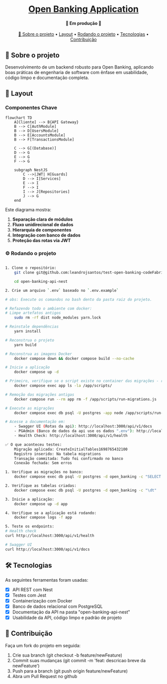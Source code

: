 <h1 align="center">
    <a href="#" alt=""> Open Banking Application </a>
</h1>

<h4 align="center">
	🚧 Em produção 🚧
</h4>

<p align="center" >
 <a href="#sobre-o-projeto"> 📌 Sobre o projeto</a> •
 <a href="#layout">Layout</a> • 
 <a href="#rodando-o-projeto">Rodando o projeto</a> •
 <a href="#tecnologias">Tecnologias</a> •
 <a href="#contribuição">Contribuição</a>
</p>

## 📂 Sobre o projeto
Desenvolvimento de um backend robusto para Open Banking, aplicando boas práticas de engenharia de software com ênfase em usabilidade, código limpo e documentação completa.


## 🎨 Layout


### Componentes Chave

```mermaid
flowchart TD
    A[Cliente] --> B{API Gateway}
    B --> C[AuthModule]
    B --> D[UsersModule]
    B --> E[AccountsModule]
    B --> F[TransactionsModule]
    
    C --> G[(Database)]
    D --> G
    E --> G
    F --> G
    
    subgraph NestJS
        C -->|JWT| H[Guards]
        D --> I[Services]
        E --> I
        F --> I
        I --> J[Repositories]
        J --> G
    end
```

Este diagrama mostra:
1. **Separação clara de módulos**
2. **Fluxo unidirecional de dados**
3. **Hierarquia de componentes**
4. **Integração com banco de dados**
5. **Proteção das rotas via JWT**



### ⚙️ Rodando o projeto
```bash

1. Clone o repositório:
    git clone git@github.com:leandrojsantos/test-open-banking-codeFabrik.git

    cd open-banking-api-nest

2. Crie um arquivo `.env` baseado no `.env.example`

# obs: Execute os comandos no bash dento da pasta raiz do projeto.

# Refazendo todo o ambiente com docker:
# Limpe artefatos antigos
    sudo rm -rf dist node_modules yarn.lock

# Reinstale dependências
    yarn install

# Reconstrua o projeto
    yarn build

# Reconstrua as imagens Docker
    docker compose down && docker compose build --no-cache

# Inicie a aplicação
    docker compose up -d

# Primeiro, verifique se o script existe no container das migrações - run-migrations-new.js
    docker compose exec app ls -la /app/scripts/

# Remoção das migrações antigas
    docker compose run --rm app rm -f /app/scripts/run-migrations.js

# Execute as migrações
    docker compose exec db psql -U postgres -app node /app/scripts/run-migrations.js

# Acesse a documentação em:
    - Swagger UI (Rotas da api): http://localhost:3000/api/v1/docs
    - PGAdmin (Banco de dados da api use os dados ".env"): http://localhost:5050
    - Health Check: http://localhost:3000/api/v1/health
```

```bash
✅ O que aconteceu testes:
    Migração aplicada: CreateInitialTables1698765432100
    Registro inserido: Na tabela migrations
    Transação commitada: Tudo foi confirmado no banco
    Conexão fechada: Sem erros

1. Verifique as migrações no banco:
    docker compose exec db psql -U postgres -d open_banking -c "SELECT * FROM migrations;"

2. Verifique as tabelas criadas:
    docker compose exec db psql -U postgres -d open_banking -c "\dt"

3. Inicie a aplicação:
    docker compose up -d app

4. Verifique se a aplicação está rodando:
    docker compose logs -f app

5. Teste os endpoints:
# Health check
curl http://localhost:3000/api/v1/health

# Swagger UI
curl http://localhost:3000/api/v1/docs

```

## 🛠️ Tecnologias
As seguintes ferramentas foram usadas:
- [x] API REST com Nest
- [x] Testes com Jest
- [x] Containerização com Docker
- [x] Banco de dados relacional com PostgreSQL
- [x] Documentação da API na pasta "open-banking-api-nest"
- [x] Usabilidade da API, código limpo e padrão de projeto

## 📜 Contribuição

  Faça um fork do projeto em seguida:

  1. Crie sua branch (git checkout -b feature/newFeature)
  2. Commit suas mudanças (git commit -m 'feat: descricao breve da newFeature')
  3. Push para a branch (git push origin feature/newFeature)
  4. Abra um Pull Request no github